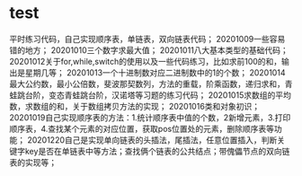 # test
平时练习代码，自己实现顺序表，单链表，双向链表代码；
20201009一些容易错的地方；
20201010三个数字求最大值；
20201011八大基本类型的基础代码；
20201012关于for,while,switch的使用以及一些代码练习，比如求前100的和，输出是星期几等；
20201013一个十进制数对应二进制数中的1的个数；
20201014最大公约数，最小公倍数，斐波那契数列，方法的重载，阶乘函数，递归求和，青蛙跳台阶，变态青蛙跳台阶，汉诺塔等习题的练习代码；
20201015求数组的平均数，求数组的和，关于数组拷贝方法的实现；
20201016类和对象初识；
20201019自己实现顺序表的方法：1.统计顺序表中值的个数，2新增元素，3.打印顺序表，4.查找某个元素的对应位置，获取pos位置处的元素，删除顺序表等功能；
20201220自己是实现单向链表的头插法，尾插法，任意位置插入，判断关键字key是否在单链表中等方法；查找俩个链表的公共结点；带傀儡节点的双向链表的实现等；
 
